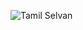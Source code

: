 ![Tamil Selvan]([https://capsule-render.vercel.app/api?type=venom&height=300&color=gradient&text=Tamil%20Selvan](https://capsule-render.vercel.app/api?type=waving&height=300&color=gradient&text=Software%20Developer))

